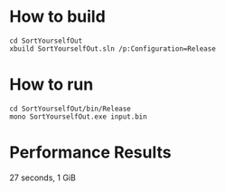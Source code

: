 # How to build

```
cd SortYourselfOut
xbuild SortYourselfOut.sln /p:Configuration=Release
```

# How to run
```
cd SortYourselfOut/bin/Release
mono SortYourselfOut.exe input.bin
```
# Performance Results
27 seconds, 1 GiB
